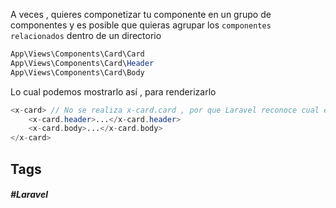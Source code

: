 A veces , quieres componetizar tu componente en un grupo de componentes y es posible que quieras agrupar los `componentes relacionados` dentro de un directorio

```php
App\Views\Components\Card\Card
App\Views\Components\Card\Header
App\Views\Components\Card\Body
```

Lo cual podemos mostrarlo así , para renderizarlo

```php
<x-card> // No se realiza x-card.card , por que Laravel reconoce cual es la vista raiz
    <x-card.header>...</x-card.header>
    <x-card.body>...</x-card.body>
</x-card>
```
## Tags

##### #Laravel